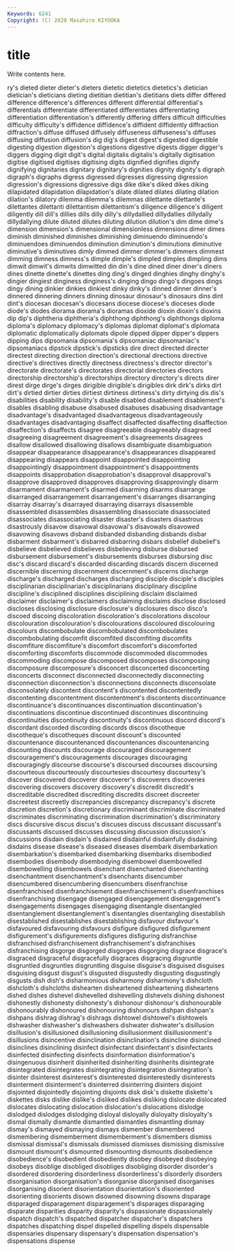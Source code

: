 ```yaml
---
Keywords: 6241
Copyright: (C) 2020 Masahiro KIYOOKA
---
```


# title

Write contents here.

ry's
dieted dieter dieter's dieters dietetic dietetics dietetics's dietician dietician's dieticians
dieting dietitian dietitian's dietitians diets differ differed difference difference's differences
different differential differential's differentials differentiate differentiated differentiates differentiating differentiation differentiation's
differently differing differs difficult difficulties difficulty difficulty's diffidence diffidence's diffident
diffidently diffraction diffraction's diffuse diffused diffusely diffuseness diffuseness's diffuses diffusing
diffusion diffusion's dig dig's digest digest's digested digestible digesting digestion
digestion's digestions digestive digests digger digger's diggers digging digit digit's
digital digitalis digitalis's digitally digitisation digitise digitised digitises digitising digits
dignified dignifies dignify dignifying dignitaries dignitary dignitary's dignities dignity dignity's
digraph digraph's digraphs digress digressed digresses digressing digression digression's digressions
digressive digs dike dike's diked dikes diking dilapidated dilapidation dilapidation's
dilate dilated dilates dilating dilation dilation's dilatory dilemma dilemma's dilemmas
dilettante dilettante's dilettantes dilettanti dilettantism dilettantism's diligence diligence's diligent diligently
dill dill's dillies dills dilly dilly's dillydallied dillydallies dillydally dillydallying
dilute diluted dilutes diluting dilution dilution's dim dime dime's dimension
dimension's dimensional dimensionless dimensions dimer dimes diminish diminished diminishes diminishing
diminuendo diminuendo's diminuendoes diminuendos diminution diminution's diminutions diminutive diminutive's diminutives
dimly dimmed dimmer dimmer's dimmers dimmest dimming dimness dimness's dimple
dimple's dimpled dimples dimpling dims dimwit dimwit's dimwits dimwitted din
din's dine dined diner diner's diners dines dinette dinette's dinettes
ding ding's dinged dinghies dinghy dinghy's dingier dingiest dinginess dinginess's
dinging dingo dingo's dingoes dings dingy dining dinkier dinkies dinkiest
dinky dinky's dinned dinner dinner's dinnered dinnering dinners dinning dinosaur
dinosaur's dinosaurs dins dint dint's diocesan diocesan's diocesans diocese diocese's
dioceses diode diode's diodes diorama diorama's dioramas dioxide dioxin dioxin's
dioxins dip dip's diphtheria diphtheria's diphthong diphthong's diphthongs diploma diploma's
diplomacy diplomacy's diplomas diplomat diplomat's diplomata diplomatic diplomatically diplomats dipole
dipped dipper dipper's dippers dipping dips dipsomania dipsomania's dipsomaniac dipsomaniac's
dipsomaniacs dipstick dipstick's dipsticks dire direct directed directer directest directing
direction direction's directional directions directive directive's directives directly directness directness's
director director's directorate directorate's directorates directorial directories directors directorship directorship's
directorships directory directory's directs direr direst dirge dirge's dirges dirigible
dirigible's dirigibles dirk dirk's dirks dirt dirt's dirtied dirtier dirties
dirtiest dirtiness dirtiness's dirty dirtying dis dis's disabilities disability disability's
disable disabled disablement disablement's disables disabling disabuse disabused disabuses disabusing
disadvantage disadvantage's disadvantaged disadvantageous disadvantageously disadvantages disadvantaging disaffect disaffected disaffecting
disaffection disaffection's disaffects disagree disagreeable disagreeably disagreed disagreeing disagreement disagreement's
disagreements disagrees disallow disallowed disallowing disallows disambiguate disambiguation disappear disappearance
disappearance's disappearances disappeared disappearing disappears disappoint disappointed disappointing disappointingly disappointment
disappointment's disappointments disappoints disapprobation disapprobation's disapproval disapproval's disapprove disapproved disapproves
disapproving disapprovingly disarm disarmament disarmament's disarmed disarming disarms disarrange disarranged
disarrangement disarrangement's disarranges disarranging disarray disarray's disarrayed disarraying disarrays disassemble
disassembled disassembles disassembling disassociate disassociated disassociates disassociating disaster disaster's disasters
disastrous disastrously disavow disavowal disavowal's disavowals disavowed disavowing disavows disband
disbanded disbanding disbands disbar disbarment disbarment's disbarred disbarring disbars disbelief
disbelief's disbelieve disbelieved disbelieves disbelieving disburse disbursed disbursement disbursement's disbursements
disburses disbursing disc disc's discard discard's discarded discarding discards discern
discerned discernible discerning discernment discernment's discerns discharge discharge's discharged discharges
discharging disciple disciple's disciples disciplinarian disciplinarian's disciplinarians disciplinary discipline discipline's
disciplined disciplines disciplining disclaim disclaimed disclaimer disclaimer's disclaimers disclaiming disclaims
disclose disclosed discloses disclosing disclosure disclosure's disclosures disco disco's discoed
discoing discoloration discoloration's discolorations discolour discolouration discolouration's discolourations discoloured discolouring
discolours discombobulate discombobulated discombobulates discombobulating discomfit discomfited discomfiting discomfits discomfiture
discomfiture's discomfort discomfort's discomforted discomforting discomforts discommode discommoded discommodes discommoding
discompose discomposed discomposes discomposing discomposure discomposure's disconcert disconcerted disconcerting disconcerts
disconnect disconnected disconnectedly disconnecting disconnection disconnection's disconnections disconnects disconsolate disconsolately
discontent discontent's discontented discontentedly discontenting discontentment discontentment's discontents discontinuance discontinuance's
discontinuances discontinuation discontinuation's discontinuations discontinue discontinued discontinues discontinuing discontinuities discontinuity
discontinuity's discontinuous discord discord's discordant discorded discording discords discos discotheque
discotheque's discotheques discount discount's discounted discountenance discountenanced discountenances discountenancing discounting
discounts discourage discouraged discouragement discouragement's discouragements discourages discouraging discouragingly discourse
discourse's discoursed discourses discoursing discourteous discourteously discourtesies discourtesy discourtesy's discover
discovered discoverer discoverer's discoverers discoveries discovering discovers discovery discovery's discredit
discredit's discreditable discredited discrediting discredits discreet discreeter discreetest discreetly discrepancies
discrepancy discrepancy's discrete discretion discretion's discretionary discriminant discriminate discriminated discriminates
discriminating discrimination discrimination's discriminatory discs discursive discus discus's discuses discuss
discussant discussant's discussants discussed discusses discussing discussion discussion's discussions disdain
disdain's disdained disdainful disdainfully disdaining disdains disease disease's diseased diseases
disembark disembarkation disembarkation's disembarked disembarking disembarks disembodied disembodies disembody disembodying
disembowel disembowelled disembowelling disembowels disenchant disenchanted disenchanting disenchantment disenchantment's disenchants
disencumber disencumbered disencumbering disencumbers disenfranchise disenfranchised disenfranchisement disenfranchisement's disenfranchises disenfranchising
disengage disengaged disengagement disengagement's disengagements disengages disengaging disentangle disentangled disentanglement
disentanglement's disentangles disentangling disestablish disestablished disestablishes disestablishing disfavour disfavour's disfavoured
disfavouring disfavours disfigure disfigured disfigurement disfigurement's disfigurements disfigures disfiguring disfranchise
disfranchised disfranchisement disfranchisement's disfranchises disfranchising disgorge disgorged disgorges disgorging disgrace
disgrace's disgraced disgraceful disgracefully disgraces disgracing disgruntle disgruntled disgruntles disgruntling
disguise disguise's disguised disguises disguising disgust disgust's disgusted disgustedly disgusting
disgustingly disgusts dish dish's disharmonious disharmony disharmony's dishcloth dishcloth's dishcloths
dishearten disheartened disheartening disheartens dished dishes dishevel dishevelled dishevelling dishevels
dishing dishonest dishonestly dishonesty dishonesty's dishonour dishonour's dishonourable dishonourably dishonoured
dishonouring dishonours dishpan dishpan's dishpans dishrag dishrag's dishrags dishtowel dishtowel's
dishtowels dishwasher dishwasher's dishwashers dishwater dishwater's disillusion disillusion's disillusioned disillusioning
disillusionment disillusionment's disillusions disincentive disinclination disinclination's disincline disinclined disinclines disinclining
disinfect disinfectant disinfectant's disinfectants disinfected disinfecting disinfects disinformation disinformation's disingenuous
disinherit disinherited disinheriting disinherits disintegrate disintegrated disintegrates disintegrating disintegration disintegration's
disinter disinterest disinterest's disinterested disinterestedly disinterests disinterment disinterment's disinterred disinterring
disinters disjoint disjointed disjointedly disjointing disjoints disk disk's diskette diskette's
diskettes disks dislike dislike's disliked dislikes disliking dislocate dislocated dislocates
dislocating dislocation dislocation's dislocations dislodge dislodged dislodges dislodging disloyal disloyally
disloyalty disloyalty's dismal dismally dismantle dismantled dismantles dismantling dismay dismay's
dismayed dismaying dismays dismember dismembered dismembering dismemberment dismemberment's dismembers dismiss
dismissal dismissal's dismissals dismissed dismisses dismissing dismissive dismount dismount's dismounted
dismounting dismounts disobedience disobedience's disobedient disobediently disobey disobeyed disobeying disobeys
disoblige disobliged disobliges disobliging disorder disorder's disordered disordering disorderliness disorderliness's
disorderly disorders disorganisation disorganisation's disorganise disorganised disorganises disorganising disorient disorientation
disorientation's disoriented disorienting disorients disown disowned disowning disowns disparage disparaged
disparagement disparagement's disparages disparaging disparate disparities disparity disparity's dispassionate dispassionately
dispatch dispatch's dispatched dispatcher dispatcher's dispatchers dispatches dispatching dispel dispelled
dispelling dispels dispensable dispensaries dispensary dispensary's dispensation dispensation's dispensations dispense
